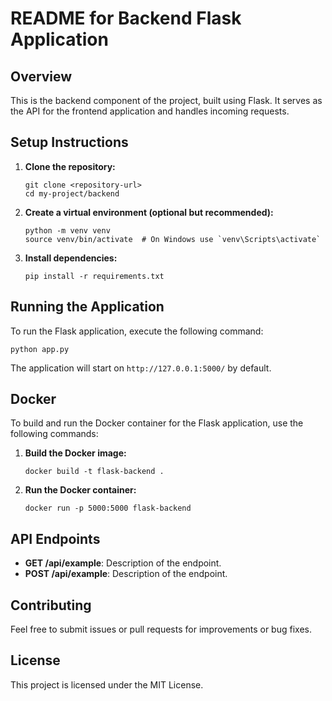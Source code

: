 # README for Backend Flask Application

## Overview
This is the backend component of the project, built using Flask. It serves as the API for the frontend application and handles incoming requests.

## Setup Instructions

1. **Clone the repository:**
   ```
   git clone <repository-url>
   cd my-project/backend
   ```

2. **Create a virtual environment (optional but recommended):**
   ```
   python -m venv venv
   source venv/bin/activate  # On Windows use `venv\Scripts\activate`
   ```

3. **Install dependencies:**
   ```
   pip install -r requirements.txt
   ```

## Running the Application

To run the Flask application, execute the following command:
```
python app.py
```

The application will start on `http://127.0.0.1:5000/` by default.

## Docker

To build and run the Docker container for the Flask application, use the following commands:

1. **Build the Docker image:**
   ```
   docker build -t flask-backend .
   ```

2. **Run the Docker container:**
   ```
   docker run -p 5000:5000 flask-backend
   ```

## API Endpoints

- **GET /api/example**: Description of the endpoint.
- **POST /api/example**: Description of the endpoint.

## Contributing

Feel free to submit issues or pull requests for improvements or bug fixes.

## License

This project is licensed under the MIT License.
